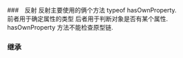###　反射
反射主要使用的俩个方法
typeof hasOwnProperty.   
前者用于确定属性的类型  后者用于判断对象是否有某个属性.   
hasOwnProperty 方法不能检查原型链.

### 继承
